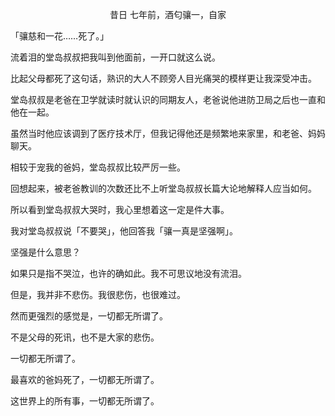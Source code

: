 <p align="center">昔日 七年前，酒匂骧一，自家</p>

「骧慈和一花……死了。」

流着泪的堂岛叔叔把我叫到他面前，一开口就这么说。

比起父母都死了这句话，熟识的大人不顾旁人目光痛哭的模样更让我深受冲击。

堂岛叔叔是老爸在卫学就读时就认识的同期友人，老爸说他进防卫局之后也一直和他在一起。

虽然当时他应该调到了医疗技术厅，但我记得他还是频繁地来家里，和老爸、妈妈聊天。

相较于宠我的爸妈，堂岛叔叔比较严厉一些。

回想起来，被老爸教训的次数还比不上听堂岛叔叔长篇大论地解释人应当如何。

所以看到堂岛叔叔大哭时，我心里想着这一定是件大事。

我对堂岛叔叔说「不要哭」，他回答我「骧一真是坚强啊」。

坚强是什么意思？

如果只是指不哭泣，也许的确如此。我不可思议地没有流泪。

但是，我并非不悲伤。我很悲伤，也很难过。

然而更强烈的感觉是，一切都无所谓了。

不是父母的死讯，也不是大家的悲伤。

一切都无所谓了。

最喜欢的爸妈死了，一切都无所谓了。

这世界上的所有事，一切都无所谓了。

